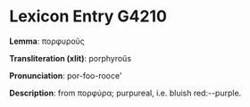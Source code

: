 # Lexicon Entry G4210

**Lemma**: πορφυροῦς

**Transliteration (xlit)**: porphyroûs

**Pronunciation**: por-foo-rooce'

**Description**:
from πορφύρα; purpureal, i.e. bluish red:--purple.
